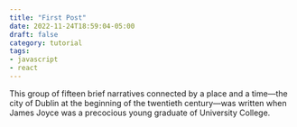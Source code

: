 ```yaml
---
title: "First Post"
date: 2022-11-24T18:59:04-05:00
draft: false
category: tutorial
tags:
- javascript
- react
---
```


This group of fifteen brief narratives connected by a place and a time—the city of Dublin at the beginning of the twentieth century—was written when James Joyce was a precocious young graduate of University College.

